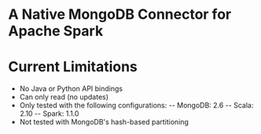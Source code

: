 # A Native MongoDB Connector for Apache Spark

# Current Limitations

- No Java or Python API bindings
- Can only read (no updates)
- Only tested with the following configurations:
-- MongoDB: 2.6
-- Scala: 2.10
-- Spark: 1.1.0
- Not tested with MongoDB's hash-based partitioning

